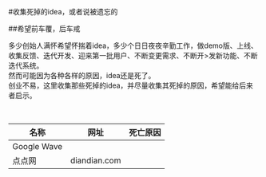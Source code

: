 #收集死掉的idea，或者说被遗忘的                                                                           

##希望前车覆，后车戒

多少创始人满怀希望怀揣着idea，多少个日日夜夜辛勤工作，做demo版、上线、收集反馈、迭代开发、迎来第一批用户、不断变更需求、不断开>发新功能、不断迭代系统。   
然而可能因为各种各样的原因，idea还是死了。  
创业不易，这里收集那些死掉的idea，并尽量收集其死掉的原因，希望能给后来者启示。

<br />

名称|网址|死亡原因
--- | --- | --- 
Google Wave ||
点点网 |diandian.com||
